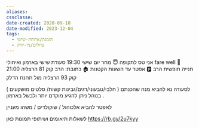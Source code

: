 ```yaml
---
aliases: 
cssclasse: 
date-created: 2020-09-10
date-modified: 2023-12-04
tags:
  - הזמנה/ארוחת-שישי
  - טיולים/ניו-יורק
---
```


 אני טס לתקופה
😇 מחר יום שישי 19:30 סעודת שישי בארמון ואיחולי fare well
🍷 21:00  אפטר עד השעות הקטנות
🏠 כתובת: הרב קוק 81 הרצליה
🅿️ חנייה חופשית הרב קוק 93 הרצליה מול תחנת הדלק

לסעודה נא להביא מנה שהכנתם ( חלבי/טבעוני/דגים/גבינות קשות/ סלטים מושקעים )
בנוהל ניתן להגיע מוקדם יותר ולבשל בארמון .
 
לאפטר להביא אלכוהול / שוקולדים / משהו מעניין

לשאלות תיאומים ושיתופי תמונות כאן https://rb.gy/2u7kyy
